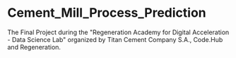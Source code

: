 # Cement_Mill_Process_Prediction
The Final Project during the "Regeneration Academy for Digital Acceleration - Data Science Lab" organized by Titan Cement Company S.A., Code.Hub and Regeneration.
